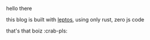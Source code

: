 hello there

this blog is built with [leptos](https://github.com/gbj/leptos), using only rust, zero js code

that's that boiz :crab-pls:
